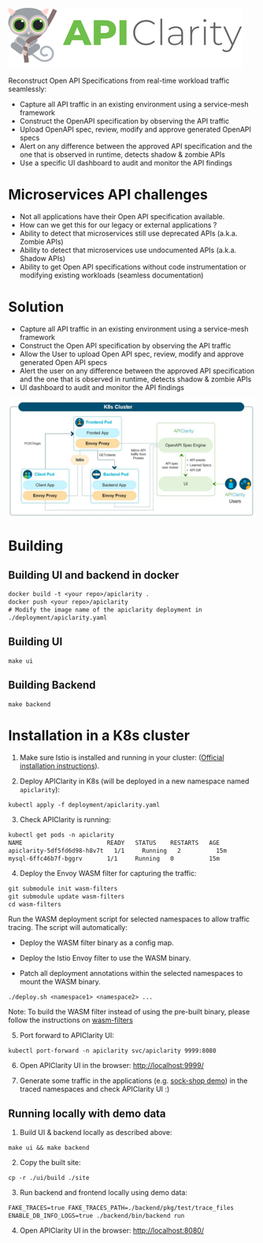 ![API Clarity](API_clarity.svg "API Clarity")

Reconstruct Open API Specifications from real-time workload traffic seamlessly:
* Capture all API traffic in an existing environment using a service-mesh framework
* Construct the OpenAPI specification by observing the API traffic
* Upload OpenAPI spec, review, modify and approve generated OpenAPI specs
* Alert on any difference between the approved API specification and the one that is observed in runtime, detects shadow & zombie APIs
* Use a specific UI dashboard to audit and monitor the API findings

# Microservices API challenges
* Not all applications have their Open API specification available.​
* How can we get this for our legacy or external applications ?​
* Ability to detect that microservices still use deprecated APIs (a.k.a. Zombie APIs)​
* Ability to detect that microservices use undocumented APIs (a.k.a. Shadow APIs)​
* Ability to get Open API specifications without code instrumentation or modifying existing workloads (seamless documentation)

# Solution
* Capture all API traffic in an existing environment using a service-mesh framework​
* Construct the Open API specification by observing the API traffic​
* Allow the User to upload Open API spec, review, modify and approve generated Open API specs​
* Alert the user on any difference between the approved API specification and the one that is observed in runtime, detects shadow & zombie APIs​
* UI dashboard to audit and monitor the API findings

![High level diagram](diagram.jpg "High level diagram")

# Building
## Building UI and backend in docker
```
docker build -t <your repo>/apiclarity .
docker push <your repo>/apiclarity
# Modify the image name of the apiclarity deployment in ./deployment/apiclarity.yaml
```
## Building UI
```
make ui
```

## Building Backend
```
make backend
```

# Installation in a K8s cluster
1. Make sure Istio is installed and running in your cluster: ([Official installation instructions](https://istio.io/latest/docs/setup/getting-started/#install)).
   

2. Deploy APIClarity in K8s (will be deployed in a new namespace named `apiclarity`):
```
kubectl apply -f deployment/apiclarity.yaml
```
3. Check APIClarity is running:
```
kubectl get pods -n apiclarity
NAME                        READY   STATUS    RESTARTS   AGE
apiclarity-5df5fd6d98-h8v7t   1/1     Running   2          15m
mysql-6ffc46b7f-bggrv       1/1     Running   0          15m
```
4. Deploy the Envoy WASM filter for capturing the traffic:
```
git submodule init wasm-filters
git submodule update wasm-filters
cd wasm-filters
```
Run the WASM deployment script for selected namespaces to allow traffic tracing.
The script will automatically:
   
   - Deploy the WASM filter binary as a config map.
   
   - Deploy the Istio Envoy filter to use the WASM binary.
   
   - Patch all deployment annotations within the selected namespaces to mount the WASM binary.

```
./deploy.sh <namespace1> <namespace2> ...
```

Note:
To build the WASM filter instead of using the pre-built binary, please follow the instructions on [wasm-filters](https://github.com/apiclarity/wasm-filters)

5. Port forward to APIClarity UI:
```
kubectl port-forward -n apiclarity svc/apiclarity 9999:8080
```

6. Open APIClarity UI in the browser: [http://localhost:9999/](http://localhost:9999/)

7. Generate some traffic in the applications (e.g. [sock-shop demo](https://github.com/microservices-demo/microservices-demo)) in the traced namespaces and check APIClarity UI :)


## Running locally with demo data
1. Build UI & backend locally as described above:
```
make ui && make backend
```
2. Copy the built site:
```
cp -r ./ui/build ./site
```
3. Run backend and frontend locally using demo data:
```
FAKE_TRACES=true FAKE_TRACES_PATH=./backend/pkg/test/trace_files ENABLE_DB_INFO_LOGS=true ./backend/bin/backend run
```
4. Open APIClarity UI in the browser: [http://localhost:8080/](http://localhost:8080/)



